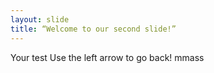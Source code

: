```yaml
--- 
layout: slide 
title: “Welcome to our second slide!” 
--- 
```

Your test 
Use the left arrow to go back! 
mmass

